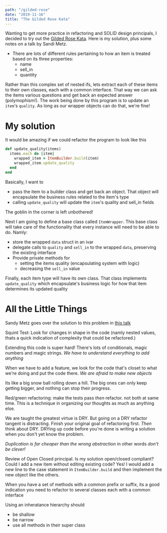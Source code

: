 ```yaml
---
path: "/gilded-rose"
date: "2019-11-16"
title: "The Gilded Rose Kata"
---
```


Wanting to get more practice in refactoring and SOLID design principals, I decided to try out the [Gilded Rose Kata](https://github.com/jimweirich/gilded_rose_kata). Here is my solution, plus some notes on a talk by Sandi Metz.

 - There are lots of different rules pertaining to how an item is treated based on its three properties:
    - name
    - sell_in
    - quantity

  Rather than this complex set of nested ifs, lets extract each of these items to their own classes,
  each with a common interface. That way we can ask the items various questions and get back an
  expected answer (polymophism!). The work being done by this program is to update an `item`'s
  `quality`. As long as our wrapper objects can do that, we're fine!

# My solution

It would be amazing if we could refactor the program to look like this

```ruby
def update_quality(items)
  items.each do |item|
    wrapped_item = ItemBuilder.build(item)
    wrapped_item.update_quality
  end
end
```

Basically, I want to
 - pass the item to a builder class and get back an object. That object will encapsulate the
   business rules related to the item's type
 - calling `update_quality` will update the `item`'s quality and sell_in fields

The goblin in the corner is left unbothered!

Next I am going to define a base class called `ItemWrapper`. This base class will take care of the
functionality that every instance will need to be able to do. Namly:

 - store the wrapped `data` struct in an ivar
 - delegate calls to `quality` and `sell_in` to the wrapped `data`, preserving the existing interface
 - Provide private methods for 
   - setting the items quality (encapsulating system with logic)
   - decreasing the `sell_in` value

Finally, each item type will have its own class. That class implements `update_quality` which
encapsulate's business logic for how that item determines its updated quality

# All the Little Things

Sandy Metz goes over the solution to this problem in [this talk](https://www.youtube.com/watch?v=8bZh5LMaSmE)

Squint Test: Look for changes in shape in the code (namly nested values, thats a quick indication of
complexity that could be refactored.)

Extending this code is super hard! There's lots of conditionals, magic numbers and magic strings.
_We have to understand everything to add anything_

When we have to add a feature, we look for the code that's closet to what we're doing and put the
code there. _We are afraid to make new objects_

Its like a big snow ball rolling down a hill. The big ones can only keep getting bigger, and nothing
can stop their progress. 

Red/green refactoring: make the tests pass _then_ refactor. not both at same time. This is a
technique in organizing our thoughts as much as anything else.

We are taught the greatest virtue is DRY. But going on a DRY refactor tangent is distracting. Finish
your original goal of refactoring first. _Then_ think about DRY. DRYing up code before you're done
is writing a solution when you don't yet know the problem.

_Duplication is far cheaper than the wrong abstraction_ in other words _don't be clever!_

Review of Open Closed principal. Is my solution open/closed compliant? Could I add a new item
without editing existing code? Yes! I would add a new line to the case statement in
`ItemBuilder.build` and then implement the new object like the others.

When you have a set of methods with a common prefix or suffix, its a good indication you need to
refactor to several classes each with a common interface

Using an inheratance hierarchy should 
 - be shallow
 - be narrow
 - use all methods in their super class

